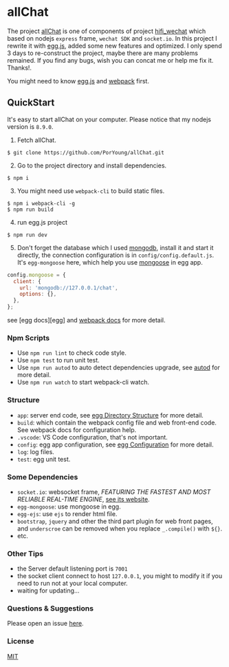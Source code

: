 # allChat

The project [allChat](https://github.com/PorYoung/allChat) is one of components of project [hifi_wechat](https://github.com/PorYoung/hifi_wechat) which based on nodejs `express` frame, `wechat SDK` and `socket.io`. In this project I rewrite it with [egg.js](https://eggjs.org/), added some new features and optimized. I only spend 3 days to re-construct the project, maybe there are many problems remained. If you find any bugs, wish you can concat me or help me fix it. Thanks!.

You might need to know [egg.js](https://eggjs.org/) and [webpack](https://webpack.js.org/) first.

## QuickStart

<!-- add docs here for user -->

It's easy to start allChat on your computer. Please notice that my nodejs version is `8.9.0`.

1. Fetch allChat.
```
$ git clone https://github.com/PorYoung/allChat.git
```
2. Go to the project directory and install dependencies.
```
$ npm i
```
3. You might need use `webpack-cli` to build static files.
```
$ npm i webpack-cli -g
$ npm run build
```
4. run egg.js project
```
$ npm run dev
```
5. Don't forget the database which I used [mongodb](www.mongodb.org/), install it and start it directly, the connection configuration is in `config/config.default.js`. It's `egg-mongoose` here, which help you use [mongoose](https://mongoosejs.com/) in egg app.
```javascript
config.mongoose = {
  client: {
    url: 'mongodb://127.0.0.1/chat',
    options: {},
  },
};
```


see [egg docs][egg] and [webpack docs](https://webpack.js.org/concept) for more detail.

### Npm Scripts

- Use `npm run lint` to check code style.
- Use `npm test` to run unit test.
- Use `npm run autod` to auto detect dependencies upgrade, see [autod](https://www.npmjs.com/package/autod) for more detail.
- Use `npm run watch` to start webpack-cli watch.

### Structure

- `app`: server end code, see [egg Directory Structure](https://eggjs.org/en/basics/structure.html) for more detail.
- `build`: which contain the webpack config file and web front-end code. See webpack docs for configuration help.
- `.vscode`: VS Code configuration, that's not important.
- `config`: egg app configuration, see [egg Configuration](https://eggjs.org/en/basics/config.html) for more detail.
- `log`: log files.
- `test`: egg unit test.

### Some Dependencies

- `socket.io`: websocket frame, *FEATURING THE FASTEST AND MOST RELIABLE REAL-TIME ENGINE*, [see its website](https://socket.io/).
- `egg-mongoose`: use mongoose in egg.
- `egg-ejs`: use `ejs` to render html file.
- `bootstrap`, `jquery` and other the third part plugin for web front pages, and `underscroe` can be removed when you replace `_.compile()` with `${}`.
- etc.

### Other Tips

- the Server default listening port is `7001`
- the socket client connect to host `127.0.0.1`, you might to modify it if you need to run not at your local computer.
- waiting for updating...

### Questions & Suggestions

Please open an issue [here](https://github.com/PorYoung/allChat/issues).

### License

[MIT](https://github.com/PorYoung/allChat/blob/master/LICENSE)